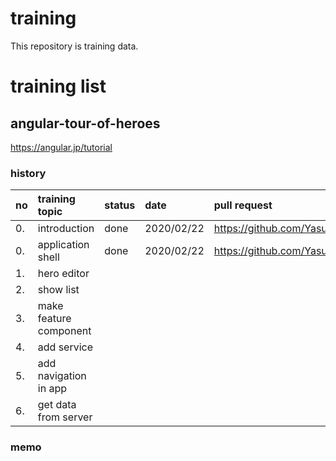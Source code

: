 # training
This repository is training data.

# training list

## angular-tour-of-heroes

https://angular.jp/tutorial

### history

| no | training topic | status | date | pull request |
| :--- | :--------------------- | :---- | :-------------- | :--------------------------------- |
| 0. | introduction | done | 2020/02/22 | https://github.com/YasunoriMATSUOKA/training/pull/2 |
| 0. | application shell | done | 2020/02/22 | https://github.com/YasunoriMATSUOKA/training/pull/1 |
| 1. | hero editor |  |  |  |
| 2. | show list |  |  |  |
| 3. | make feature component |  |  |  |
| 4. | add service |  |  |  |
| 5. | add navigation in app |  |  |  |
| 6. | get data from server |  |  |  |

### memo
